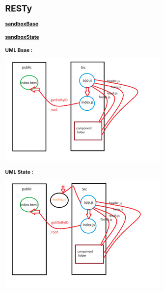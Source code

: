 # RESTy

### [sandboxBase](https://codesandbox.io/s/xenodochial-http-vy5fq)
### [sandboxState](https://codesandbox.io/s/gallant-mountain-lqhyh)
### UML Bsae :

![img](src/images/Capture1.PNG)


### UML State :

![img](src/images/Capture2.PNG)





